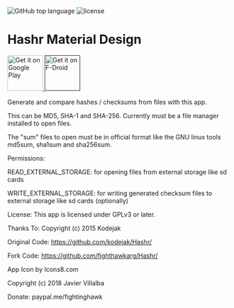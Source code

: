 ![GitHub top language](https://img.shields.io/github/languages/top/badges/shields.svg?style=social)
![license](https://img.shields.io/github/license/mashape/apistatus.svg?style=social)
# Hashr Material Design


<p align="left">
<a href="https://play.google.com/store/apps/details?id=com.jvillalba.hashr">
    <img alt="Get it on Google Play"
        height="80"
        src="https://play.google.com/intl/en_us/badges/images/generic/en_badge_web_generic.png" />
</a>  
<a href="">
    <img alt="Get it on F-Droid"
        height="80"
        src="https://f-droid.org/badge/get-it-on.png" />
        </a>
        </p>

Generate and compare hashes / checksums from files with this app.

This can be MD5, SHA-1 and SHA-256. Currently must be a file manager installed to open files.

The "sum" files to open must be in official format like the GNU linux tools md5sum, sha1sum and sha256sum.

Permissions:

READ_EXTERNAL_STORAGE: for opening files from external storage like sd cards

WRITE_EXTERNAL_STORAGE: for writing generated checksum files to external storage like sd cards (optionally)

License:
This app is licensed under GPLv3 or later.

Thanks To: Copyright (c) 2015 Kodejak

Original Code: https://github.com/kodejak/Hashr/

Fork Code: https://github.com/fighthawkarg/Hashr/

App Icon by Icons8.com

Copyright (c) 2018 Javier Villalba

Donate: paypal.me/fightinghawk


